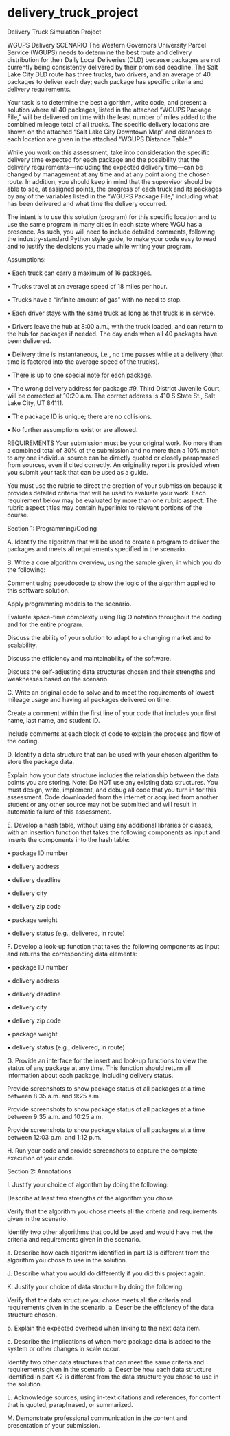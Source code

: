 # delivery_truck_project
Delivery Truck Simulation Project

WGUPS Delivery SCENARIO The Western Governors University Parcel Service (WGUPS) needs to determine the best route and delivery distribution for their Daily Local Deliveries (DLD) because packages are not currently being consistently delivered by their promised deadline. The Salt Lake City DLD route has three trucks, two drivers, and an average of 40 packages to deliver each day; each package has specific criteria and delivery requirements.

Your task is to determine the best algorithm, write code, and present a solution where all 40 packages, listed in the attached “WGUPS Package File,” will be delivered on time with the least number of miles added to the combined mileage total of all trucks. The specific delivery locations are shown on the attached “Salt Lake City Downtown Map” and distances to each location are given in the attached “WGUPS Distance Table.”

While you work on this assessment, take into consideration the specific delivery time expected for each package and the possibility that the delivery requirements—including the expected delivery time—can be changed by management at any time and at any point along the chosen route. In addition, you should keep in mind that the supervisor should be able to see, at assigned points, the progress of each truck and its packages by any of the variables listed in the “WGUPS Package File,” including what has been delivered and what time the delivery occurred.

The intent is to use this solution (program) for this specific location and to use the same program in many cities in each state where WGU has a presence. As such, you will need to include detailed comments, following the industry-standard Python style guide, to make your code easy to read and to justify the decisions you made while writing your program.

Assumptions:

• Each truck can carry a maximum of 16 packages.

• Trucks travel at an average speed of 18 miles per hour.

• Trucks have a “infinite amount of gas” with no need to stop.

• Each driver stays with the same truck as long as that truck is in service.

• Drivers leave the hub at 8:00 a.m., with the truck loaded, and can return to the hub for packages if needed. The day ends when all 40 packages have been delivered.

• Delivery time is instantaneous, i.e., no time passes while at a delivery (that time is factored into the average speed of the trucks).

• There is up to one special note for each package.

• The wrong delivery address for package #9, Third District Juvenile Court, will be corrected at 10:20 a.m. The correct address is 410 S State St., Salt Lake City, UT 84111.

• The package ID is unique; there are no collisions.

• No further assumptions exist or are allowed.

REQUIREMENTS Your submission must be your original work. No more than a combined total of 30% of the submission and no more than a 10% match to any one individual source can be directly quoted or closely paraphrased from sources, even if cited correctly. An originality report is provided when you submit your task that can be used as a guide.

You must use the rubric to direct the creation of your submission because it provides detailed criteria that will be used to evaluate your work. Each requirement below may be evaluated by more than one rubric aspect. The rubric aspect titles may contain hyperlinks to relevant portions of the course.

Section 1: Programming/Coding

A. Identify the algorithm that will be used to create a program to deliver the packages and meets all requirements specified in the scenario.

B. Write a core algorithm overview, using the sample given, in which you do the following:

Comment using pseudocode to show the logic of the algorithm applied to this software solution.

Apply programming models to the scenario.

Evaluate space-time complexity using Big O notation throughout the coding and for the entire program.

Discuss the ability of your solution to adapt to a changing market and to scalability.

Discuss the efficiency and maintainability of the software.

Discuss the self-adjusting data structures chosen and their strengths and weaknesses based on the scenario.

C. Write an original code to solve and to meet the requirements of lowest mileage usage and having all packages delivered on time.

Create a comment within the first line of your code that includes your first name, last name, and student ID.

Include comments at each block of code to explain the process and flow of the coding.

D. Identify a data structure that can be used with your chosen algorithm to store the package data.

Explain how your data structure includes the relationship between the data points you are storing.
Note: Do NOT use any existing data structures. You must design, write, implement, and debug all code that you turn in for this assessment. Code downloaded from the internet or acquired from another student or any other source may not be submitted and will result in automatic failure of this assessment.

E. Develop a hash table, without using any additional libraries or classes, with an insertion function that takes the following components as input and inserts the components into the hash table:

• package ID number

• delivery address

• delivery deadline

• delivery city

• delivery zip code

• package weight

• delivery status (e.g., delivered, in route)

F. Develop a look-up function that takes the following components as input and returns the corresponding data elements:

• package ID number

• delivery address

• delivery deadline

• delivery city

• delivery zip code

• package weight

• delivery status (e.g., delivered, in route)

G. Provide an interface for the insert and look-up functions to view the status of any package at any time. This function should return all information about each package, including delivery status.

Provide screenshots to show package status of all packages at a time between 8:35 a.m. and 9:25 a.m.

Provide screenshots to show package status of all packages at a time between 9:35 a.m. and 10:25 a.m.

Provide screenshots to show package status of all packages at a time between 12:03 p.m. and 1:12 p.m.

H. Run your code and provide screenshots to capture the complete execution of your code.

Section 2: Annotations

I. Justify your choice of algorithm by doing the following:

Describe at least two strengths of the algorithm you chose.

Verify that the algorithm you chose meets all the criteria and requirements given in the scenario.

Identify two other algorithms that could be used and would have met the criteria and requirements given in the scenario.

a. Describe how each algorithm identified in part I3 is different from the algorithm you chose to use in the solution.

J. Describe what you would do differently if you did this project again.

K. Justify your choice of data structure by doing the following:

Verify that the data structure you chose meets all the criteria and requirements given in the scenario.
a. Describe the efficiency of the data structure chosen.

b. Explain the expected overhead when linking to the next data item.

c. Describe the implications of when more package data is added to the system or other changes in scale occur.

Identify two other data structures that can meet the same criteria and requirements given in the scenario.
a. Describe how each data structure identified in part K2 is different from the data structure you chose to use in the solution.

L. Acknowledge sources, using in-text citations and references, for content that is quoted, paraphrased, or summarized.

M. Demonstrate professional communication in the content and presentation of your submission.
